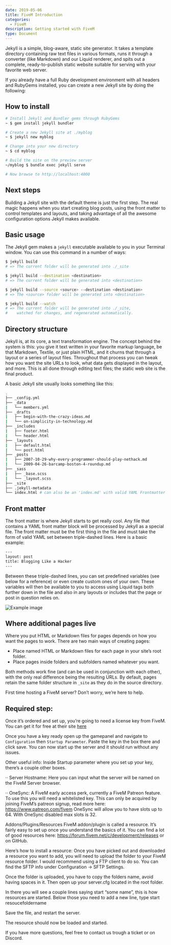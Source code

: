 ```yaml
---
date: 2019-05-06
title: FiveM Introduction
categories:
  - FiveM
description: Getting started with FiveM
type: Document
---
```

Jekyll is a simple, blog-aware, static site generator. It takes a template directory containing raw text files in various formats, runs it through a converter (like Markdown) and our Liquid renderer, and spits out a complete, ready-to-publish static website suitable for serving with your favorite web server.

If you already have a full Ruby development environment with all headers and RubyGems installed, you can create a new Jekyll site by doing the following:

## How to install

~~~ bash
# Install Jekyll and Bundler gems through RubyGems
~ $ gem install jekyll bundler

# Create a new Jekyll site at ./myblog
~ $ jekyll new myblog

# Change into your new directory
~ $ cd myblog

# Build the site on the preview server
~/myblog $ bundle exec jekyll serve

# Now browse to http://localhost:4000
~~~

## Next steps

Building a Jekyll site with the default theme is just the first step. The real magic happens when you start creating blog posts, using the front matter to control templates and layouts, and taking advantage of all the awesome configuration options Jekyll makes available.

## Basic usage

The Jekyll gem makes a `jekyll` executable available to you in your Terminal window. You can use this command in a number of ways:

~~~ bash
$ jekyll build
# => The current folder will be generated into ./_site

$ jekyll build --destination <destination>
# => The current folder will be generated into <destination>

$ jekyll build --source <source> --destination <destination>
# => The <source> folder will be generated into <destination>

$ jekyll build --watch
# => The current folder will be generated into ./_site,
#    watched for changes, and regenerated automatically.
~~~

## Directory structure

Jekyll is, at its core, a text transformation engine. The concept behind the system is this: you give it text written in your favorite markup language, be that Markdown, Textile, or just plain HTML, and it churns that through a layout or a series of layout files. Throughout that process you can tweak how you want the site URLs to look, what data gets displayed in the layout, and more. This is all done through editing text files; the static web site is the final product.

A basic Jekyll site usually looks something like this:

~~~ bash
.
├── _config.yml
├── _data
|   └── members.yml
├── _drafts
|   ├── begin-with-the-crazy-ideas.md
|   └── on-simplicity-in-technology.md
├── _includes
|   ├── footer.html
|   └── header.html
├── _layouts
|   ├── default.html
|   └── post.html
├── _posts
|   ├── 2007-10-29-why-every-programmer-should-play-nethack.md
|   └── 2009-04-26-barcamp-boston-4-roundup.md
├── _sass
|   ├── _base.scss
|   └── _layout.scss
├── _site
├── .jekyll-metadata
└── index.html # can also be an 'index.md' with valid YAML Frontmatter
~~~

## Front matter

The front matter is where Jekyll starts to get really cool. Any file that contains a YAML front matter block will be processed by Jekyll as a special file. The front matter must be the first thing in the file and must take the form of valid YAML set between triple-dashed lines. Here is a basic example:

~~~ html
---
layout: post
title: Blogging Like a Hacker
---
~~~

Between these triple-dashed lines, you can set predefined variables (see below for a reference) or even create custom ones of your own. These variables will then be available to you to access using Liquid tags both further down in the file and also in any layouts or includes that the page or post in question relies on.

![Example image](https://images.unsplash.com/photo-1481487196290-c152efe083f5?ixlib=rb-0.3.5&q=80&fm=jpg&crop=entropy&cs=tinysrgb&w=1920&h=1080&fit=crop&s=80308172730757a7db0434987fa985f3)

## Where additional pages live

Where you put HTML or Markdown files for pages depends on how you want the pages to work. There are two main ways of creating pages:

* Place named HTML or Markdown files for each page in your site’s root folder.
* Place pages inside folders and subfolders named whatever you want.

Both methods work fine (and can be used in conjunction with each other), with the only real difference being the resulting URLs. By default, pages retain the same folder structure in `_site` as they do in the source directory.


First time hosting a FiveM server? Don’t worry, we’re here to help.

## Required step:
Once it’s ordered and set up, you’re going to need a license key from FiveM.
You can get it for free at their site [here](https://keymaster.fivem.net/)

Once you have a key ready open up the gamepanel and navigate to `Configuration` then `Startup Parameter`.
Paste the key in the box there and click save.
You can now start up the server and it should run without any issues.

Other useful info:
Inside Startup parameter where you set up your key, there’s a couple other boxes.


··     Server Hostname:
Here you can input what the server will be named on the FiveM Server browser.

··     OneSync:
A FiveM early access perk, currently a FiveM Patreon feature.
To use this you will need a whitelisted key.
This can only be acquired by joining FiveM’s patreon signup, read more here: https://www.patreon.com/fivem
OneSync will allow you to have slots up to 64. With OneSync disabled max slots is 32.

 

Addons/Plugins/Resources
FiveM addon/plugin is called a resource. It’s fairly easy to set up once you understand the basics of it.
You can find a lot of good resources here: https://forum.fivem.net/c/development/releases or on GitHub.

Here’s how to install a resource:
Once you have picked out and downloaded a resource you want to add, you will need to upload the folder to your FiveM resource folder. I would recommend using a FTP client to do so.
You can find the SFTP info under Configuration -> SFTP Settings.

Once the folder is uploaded, you have to copy the folders name, avoid having spaces in it.
Then open up your server.cfg located in the root folder.

In there you will see a couple lines saying start “some name”, this is how resources are started.
Below those you need to add a new line, type start resoucefoldername

Save the file, and restart the server.

The resource should now be loaded and started.

 

If you have more questions, feel free to contact us trough a ticket or on Discord.